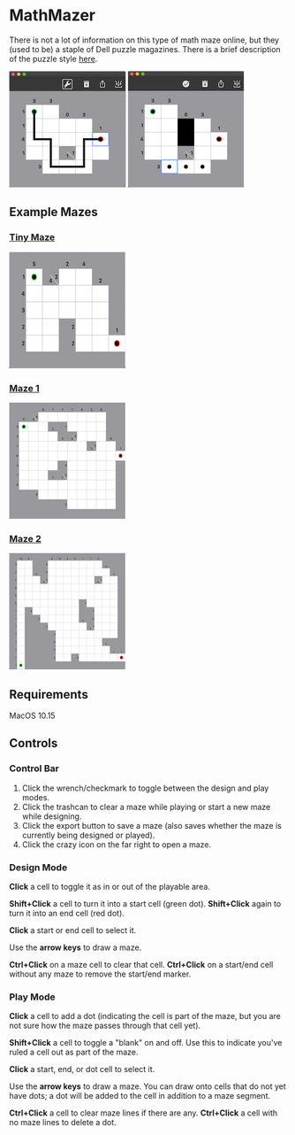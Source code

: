 # MathMazer

There is not a lot of information on this type of math maze online, but they (used to be) a staple of Dell puzzle magazines. There is a brief description of the puzzle style [here](http://www.mit.edu/activities/puzzle/2013/coinheist.com/oceans_11/random_walk/index.html).

![design](design.png)
![play](play.png)

## Example Mazes
### [Tiny Maze](./tiny.maze)
![Tiny Maze](tinymaze.png)

### [Maze 1](./maze1.maze)
![Maze 1](maze1.png)

### [Maze 2](./maze2.maze)
![Maze 2](maze2.png)

## Requirements
MacOS 10.15

## Controls
### Control Bar
1. Click the wrench/checkmark to toggle between the design and play modes.
2. Click the trashcan to clear a maze while playing or start a new maze while designing.
3. Click the export button to save a maze (also saves whether the maze is currently being designed or played).
4. Click the crazy icon on the far right to open a maze.

### Design Mode
**Click** a cell to toggle it as in or out of the playable area.

**Shift+Click** a cell to turn it into a start cell (green dot). **Shift+Click** again to turn it into an end cell (red dot).

**Click** a start or end cell to select it.

Use the **arrow keys** to draw a maze.

**Ctrl+Click** on a maze cell to clear that cell. **Ctrl+Click** on a start/end cell without any maze to remove the start/end marker.

### Play Mode
**Click** a cell to add a dot (indicating the cell is part of the maze, but you are not sure how the maze passes through that cell yet).

**Shift+Click** a cell to toggle a "blank" on and off. Use this to indicate you've ruled a cell out as part of the maze.

**Click** a start, end, or dot cell to select it.

Use the **arrow keys** to draw a maze. You can draw onto cells that do not yet have dots; a dot will be added to the cell in addition to a maze segment.

**Ctrl+Click** a cell to clear maze lines if there are any. **Ctrl+Click** a cell with no maze lines to delete a dot.
